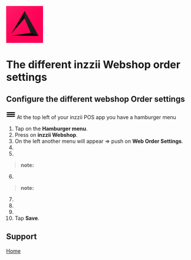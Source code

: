 <img src="../Assets/Pictures/play_store_512.png" alt="inzzii logo" width="100"/>

# The different inzzii Webshop order settings



## Configure the different webshop Order settings

<img src="../Assets/Pictures/Hmenu.png" alt="hamburgermenu" width="25" height="25"/> At the top left of your inzzii POS app you have a hamburger menu 
1. Tap on the **Hamburger menu**.
2. Press on **inzzii Webshop**.
3. On the left another menu will appear => push on **Web Order Settings**. 
4. 
5. 
> **note:** 
6. 
> **note:** 
7. 
8. 
9. 
10. Tap **Save**. 


## Support
[Home](../index.md)